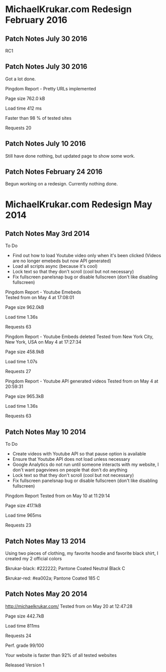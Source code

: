 # MichaelKrukar.com Redesign February 2016

## Patch Notes July 30 2016
RC1

## Patch Notes July 30 2016
Got a lot done.

Pingdom Report - Pretty URLs implemented

Page size
762.0 kB

Load time
412 ms

Faster than
98 % of tested sites

Requests
20


##  Patch Notes July 10 2016
Still have done nothing, but updated page to show some work.

## Patch Notes February 24 2016
Begun working on a redesign. Currently nothing done.

# MichaelKrukar.com Redesign May 2014

## Patch Notes May 3rd 2014

To Do

- Find out how to load Youtube video only when it's been clicked (Videos are no longer emebeds but now API generated)
- Load all scripts async (because it's cool)
- Lock text so that they don't scroll (cool but not necessary)
- Fix fullscreen panelsnap bug or disable fullscreen (don't like disabling fullscreen)

Pingdom Report - Youtube Emebeds	
Tested from on May 4 at 17:08:01

Page size
962.0kB

Load time
1.36s

Requests
63

Pingdom Report - Youtube Embeds deleted
Tested from New York City, New York, USA on May 4 at 17:27:34

Page size
458.9kB

Load time
1.07s

Requests
27

Pingdom Report - Youtube API generated videos
Tested from on May 4 at 20:59:31

Page size
965.3kB

Load time
1.36s

Requests
63

## Patch Notes May 10 2014

To Do

- Create videos with Youtube API so that pause option is available
- Ensure that Youtube API does not load unless necessary
- Google Analytics do not run until someone interacts with my website, I don't want pageviews on people that don't do anything
- Lock text so that they don't scroll (cool but not necessary)
- Fix fullscreen panelsnap bug or disable fullscreen (don't like disabling fullscreen)

Pingdom Report
Tested from on May 10 at 11:29:14

Page size
417.1kB

Load time
965ms

Requests
23

## Patch Notes May 13 2014

Using two pieces of clothing, my favorite hoodie and favorite black shirt, I created my 2 official colors

$krukar-black: #222222;
Pantone Coated Neutral Black C

$krukar-red: #ea002a;
Pantone Coated 185 C

## Patch Notes May 20 2014

http://michaelkrukar.com/
Tested from on May 20 at 12:47:28

Page size
442.7kB

Load time
811ms

Requests
24

Perf. grade
99/100

Your website is faster than 92% of all tested websites

Released Version 1